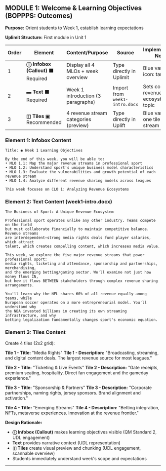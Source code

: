 ## MODULE 1: Welcome & Learning Objectives (BOPPPS: Outcomes)
**Purpose:** Orient students to Week 1, establish learning expectations

**Uplimit Structure:** First module in Unit 1

| Order | Element | Content/Purpose | Source | Implementation Notes |
|-------|---------|----------------|--------|---------------------|
| 1 | **ⓘ Infobox (Callout)** ⬛ Required | Display all 4 MLOs + week overview | Type directly in Uplimit | Blue variant, icon: target ◉ |
| 2 | **▬ Text** ⬛ Required | Week 1 introduction (3 paragraphs) | Import from `week1-intro.docx` | Sets context for revenue ecosystem topic |
| 3 | **◫ Tiles** ▣ Recommended | 4 revenue stream categories (preview) | Type directly in Uplift | Blue variant, one tile per stream |

### Element 1: Infobox Content
```
Title: ◉ Week 1 Learning Objectives

By the end of this week, you will be able to:
• MLO 1.1: Map the major revenue streams in professional sport
• MLO 1.2: Understand sport's unique business model characteristics
• MLO 1.3: Evaluate the vulnerabilities and growth potential of each revenue stream
• MLO 1.4: Analyze different revenue sharing models across leagues

This week focuses on CLO 1: Analyzing Revenue Ecosystems
```

### Element 2: Text Content (week1-intro.docx)
```
The Business of Sport: A Unique Revenue Ecosystem

Professional sport operates unlike any other industry. Teams compete on the field
but must collaborate financially to maintain competitive balance. Revenue streams
are interdependent—strong media rights deals fund player salaries, which attract
talent, which creates compelling content, which increases media value.

This week, we explore the five major revenue streams that power professional sport:
media rights, ticketing and attendance, sponsorship and partnerships, merchandising,
and the emerging betting/gaming sector. We'll examine not just how money flows IN,
but how it flows BETWEEN stakeholders through complex revenue sharing arrangements.

You'll learn why the NFL shares 60% of all revenue equally among teams, while
European soccer operates on a more entrepreneurial model. You'll understand why
the NBA invested billions in creating its own streaming infrastructure, and why
betting legalization fundamentally changes sport's economic equation.
```

### Element 3: Tiles Content
Create 4 tiles (2x2 grid):

**Tile 1 - Title:** "Media Rights"
**Tile 1 - Description:** "Broadcasting, streaming, and digital content deals. The largest revenue source for most leagues."

**Tile 2 - Title:** "Ticketing & Live Events"
**Tile 2 - Description:** "Gate receipts, premium seating, hospitality. Direct fan engagement and the gameday experience."

**Tile 3 - Title:** "Sponsorship & Partners"
**Tile 3 - Description:** "Corporate partnerships, naming rights, jersey sponsors. Brand alignment and activation."

**Tile 4 - Title:** "Emerging Streams"
**Tile 4 - Description:** "Betting integration, NFTs, metaverse experiences. Innovation at the revenue frontier."

**Design Rationale:**
- **ⓘ Infobox (Callout)** makes learning objectives visible (QM Standard 2, UDL engagement)
- **Text** provides narrative context (UDL representation)
- **◫ Tiles** create visual preview and chunking (UDL engagement, scannable overview)
- Students immediately understand week's scope and expectations

---

